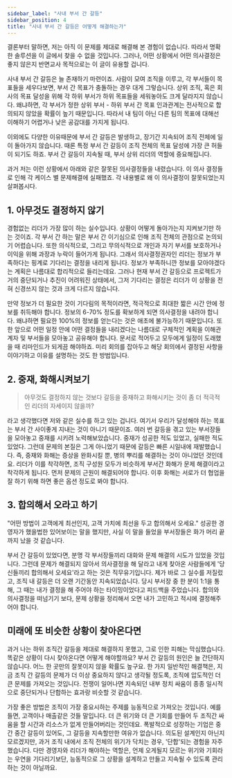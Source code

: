 ```yaml
---
sidebar_label: "사내 부서 간 갈등"
sidebar_position: 4
title: "사내 부서 간 갈등은 어떻게 해결하는가"
---
```


결론부터 말하면, 저는 아직 이 문제를 제대로 해결해 본 경험이 없습니다. 따라서 명확한 솔루션을 이 글에서 찾을 수 없을 것입니다. 그러나, 어떤 상황에서 어떤 의사결정은 좋지 않은지 반면교사 목적으로는 이 글이 유용할 겁니다.

사내 부서 간 갈등은 늘 존재하기 마련이죠. 사람이 모여 조직을 이루고, 각 부서들이 목표들을 세우다보면, 부서 간 목표가 충돌하는 경우 대게 그렇습니다. 상위 조직, 혹은 회사의 목표 달성을 위해 각 하위 부서가 하위 목표들을 세워놓아도 크게 달라지지 않습니다. 왜냐하면, 각 부서가 정한 상위 부서 - 하위 부서 간 목표 인과관계는 전사적으로 합의되지 않았을 확률이 높기 때문입니다. 따라서 내 팀이 아닌 다른 팀의 목표에 대해선 이해하기 어렵거나 낮은 공감대를 가지게 됩니다.

이외에도 다양한 이유때문에 부서 간 갈등은 발생하고, 장기간 지속되어 조직 전체에 일이 돌아가지 않습니다. 때론 특정 부서 간 갈등이 조직 전체의 목표 달성에 가장 큰 허들이 되기도 하죠. 부서 간 갈등이 지속될 때, 부서 상위 리더의 역할에 중요해집니다.

과거 저는 이런 상황에서 아래와 같은 잘못된 의사결정들을 내렸습니다. 이 의사 결정들로 인해 각 케이스 별 문제해결에 실패했죠. 각 내용별로 왜 이 의사결정이 잘못되었는지 살펴봅시다.

## 1. 아무것도 결정하지 않기

경험없는 리더가 가장 많이 하는 실수입니다. 상황이 어떻게 돌아가는지 지켜보기만 하는 것이죠. 각 부서 간 하는 말은 부서 간 이기심으로 인해 조직 전체의 관점으로 논의되기 어렵습니다. 또한 의식적으로, 그리고 무의식적으로 개인과 자기 부서를 보호하거나 이익을 위해 과장과 누락이 들어가게 됩니다. 그래서 의사결정권자인 리더는 정보가 부족하다는 핑계로 기다리는 결정을 내리게 됩니다. 정보가 부족하니깐 정보를 모아야겠다는 계획은 나름대로 합리적으로 들리는데요. 그러나 현재 부서 간 갈등으로 프로젝트가 거의 중단되거나 추진이 어려워진 상태에서, 그저 기다리는 결정은 리더가 이 상황을 전혀 신경쓰지 않는 것과 크게 다르지 않습니다.

만약 정보가 더 필요한 것이 기다림의 목적이라면, 적극적으로 최대한 짧은 시간 안에 정보를 취득해야 합니다. 정보의 6-70% 정도를 확보하게 되면 의사결정을 내려야 합니다. 왜냐하면 필요한 100%의 정보를 얻는다는 것은 애초에 불가능하기 때문입니다. 또한 앞으로 어떤 일정 안에 어떤 결정들을 내리겠다는 나름대로 구체적인 계획을 이해관계자 및 부서들을 모아놓고 공유해야 합니다. 문서로 적어두고 모두에게 일정이 도래했을 때 리마인드가 되게끔 해야하죠. 미리 회의를 잡아두고 해당 회의에서 결정된 사항을 이야기하고 이유를 설명하는 것도 한 방법입니다.

## 2. 중재, 화해시켜보기

> 아무것도 결정하지 않는 것보다 갈등을 중재하고 화해시키는 것이 좀 더 적극적인 리더의 자세이지 않을까?

라고 생각했다면 저와 같은 실수를 하고 있는 겁니다. 여기서 우리가 달성해야 하는 목표는 부서 간 사이좋게 지내는 것이 아니기 때문이죠. 여러 번 갈등을 겪고 있는 부서장들을 모아놓고 중재를 시키려 노력해보았습니다. 중재가 성공한 적도 있었고, 실패한 적도 있었다. 그런데 문제의 본질은 그게 아니었기 때문에 갈등은 빠른 시일내에 재발했습니다. 즉, 중재와 화해는 증상을 완화시킬 뿐, 병의 뿌리를 해결하는 것이 아니었던 것인데요. 리더가 이를 착각하면, 조직 구성원 모두가 비슷하게 부서간 화해가 문제 해결이라고 착각하게 됩니다. 먼저 문제의 근원이 해결되어야 합니다. 이후 화해는 서로가 더 협업을 잘 하기 위해 하면 좋은 옵션 정도로 봐야 합니다.

## 3. 합의해서 오라고 하기

"어떤 방법이 고객에게 최선인지, 고객 가치에 최선을 두고 합의해서 오세요."
성공한 경영자가 했을법한 있어보이는 말을 했지만, 사실 이 말을 들었을 부서장들은 화가 머리 끝까지 났을 것 같습니다.

부서 간 갈등이 있었다면, 분명 각 부서장들끼리 대화와 문제 해결의 시도가 있었을 것입니다. 그런데 문제가 해결되지 않아서 의사결정을 해 달라고 내게 찾아온 사람들에게 '당신들끼리 합의해서 오세요'라고 하는 것은 직무유기입니다. 제가 바로 그 실수를 저질렀고, 조직 내 갈등은 더 오랜 기간동안 지속되었습니다. 당시 부서장 중 한 분이 1:1을 통해, 그 때는 내가 결정을 해 주어야 하는 타이밍이었다고 피드백을 주었습니다. 합의와 의사결정을 떠넘기기 보다, 문제 상황을 정리해서 오면 내가 고민하고 적시에 결정해주어야 합니다.

## 미래에 또 비슷한 상황이 찾아온다면

과거 나는 하위 조직간 갈등을 제대로 해결하지 못했고, 그로 인한 피해는 막심했습니다. 똑같은 상황이 다시 찾아온다면 어떻게 해야할까요? 부서 간 갈등의 원인은 늘 간단하지 않습니다. 어느 한 곳만의 잘못이지 않을 확률도 높구요. 한 가지 일반적인 해결책은, 지금 조직 간 갈등의 문제가 더 이상 중요하지 않다고 생각될 정도록, 조직에 압도적인 더 큰 문제를 가져오는 것입니다. 전쟁이 일어나면 지속되던 내부 정치 싸움이 종종 일시적으로 중단되거나 단합하는 효과랑 비슷할 것 같습니다.

가장 좋은 방법은 조직이 가장 중요시하는 주제를 능동적으로 가져오는 것입니다. 예를 들면, 고객이나 매출같은 것들 말입니다. 더 큰 위기와 더 큰 기회를 만들어 두 조직간 싸움을 할 시간과 리소스가 없게 만들어버리는 것인데요. 폭발적으로 성장하는 기업은 중간 중간 갈등이 있어도, 그 갈등을 지속할만한 여유가 없습니다. 의도된 설계인지 아닌지 모르겠지만, 과거 조직 내에서 조직 전체의 위기가 닥치는 경우, '단합'되는 경험을 자주 했습니다. 다만 경영자와 리더가 해야하는 역할은, 언제 오게될지 모르는 위기와 기회라는 우연을 기다리기보단, 능동적으로 그 상황을 설계하고 만들고 지속될 수 있도록 관리하는 것이 아닐까요.
